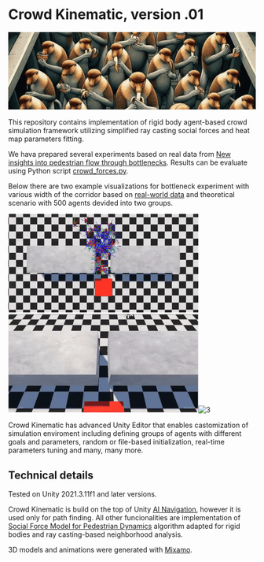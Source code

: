 # Crowd Kinematic, version .01

![header](Image/header.jpg)

This repository contains implementation of rigid body agent-based crowd simulation framework utilizing simplified ray casting social forces and heat map parameters fitting.

We hava prepared several experiments based on real data from [New insights into pedestrian flow through bottlenecks](https://arxiv.org/abs/physics/0702004). Results can be evaluate using Python script [crowd_forces.py](crowd_forces.py).

Below there are two example visualizations for bottleneck experiment with various width of the corridor based on [real-world data](https://ped.fz-juelich.de/db/doku.php?id=bottleneck2) and theoretical scenario with 500 agents devided into two groups.

![1](Image/1.gif)![2](Image/2.gif)![3](Image/3.gif)

Crowd Kinematic has advanced Unity Editor that enables castomization of simulation enviroment including defining groups of agents with different goals and parameters, random or file-based initialization, real-time parameters tuning and many, many more. 

## Technical details

Tested on Unity 2021.3.11f1 and later versions. 

Crowd Kinematic is build on the top of Unity [AI Navigation](https://docs.unity3d.com/Packages/com.unity.ai.navigation@2.0/manual/index.html), however it is used only for path finding. All other funcionalities are implementation of [Social Force Model for Pedestrian Dynamics](https://arxiv.org/abs/cond-mat/9805244) algorithm adapted for rigid bodies and ray casting-based neighborhood analysis.  

3D models and animations were generated with [Mixamo](https://www.mixamo.com/).

